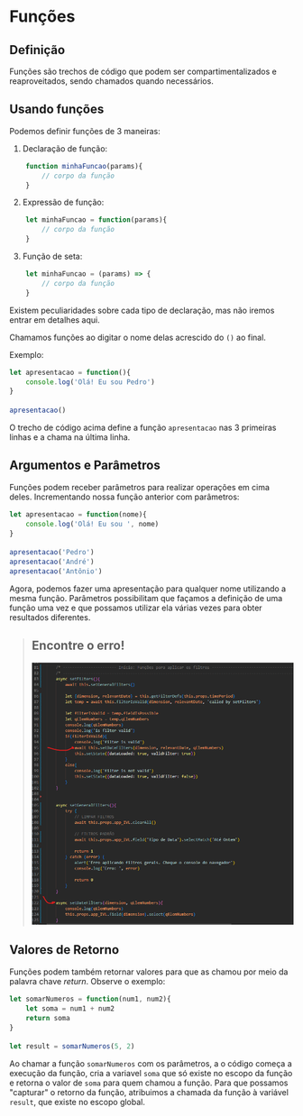 # Funções
## Definição
Funções são trechos de código que podem ser compartimentalizados e reaproveitados, sendo chamados quando necessários.
## Usando funções

Podemos definir funções de 3 maneiras:

1. Declaração de função:

```js
    function minhaFuncao(params){
        // corpo da função
    }
```

2. Expressão de função:

```js
    let minhaFuncao = function(params){
        // corpo da função
    }
```

3. Função de seta:

```js
    let minhaFuncao = (params) => {
        // corpo da função
    }
```

Existem peculiaridades sobre cada tipo de declaração, mas não iremos entrar em detalhes aqui.


Chamamos funções ao digitar o nome delas acrescido do `()` ao final.

Exemplo:

```js
let apresentacao = function(){
    console.log('Olá! Eu sou Pedro')
}

apresentacao()
```
O trecho de código acima define a função `apresentacao` nas 3 primeiras linhas e a chama na última linha.

## Argumentos e Parâmetros
Funções podem receber parâmetros para realizar operações em cima deles. Incrementando nossa função anterior com parâmetros:

```js
let apresentacao = function(nome){
    console.log('Olá! Eu sou ', nome)
}

apresentacao('Pedro')
apresentacao('André')
apresentacao('Antônio')
```

Agora, podemos fazer uma apresentação para qualquer nome utilizando a mesma função. Parâmetros possibilitam que façamos a definição de uma função uma vez e que possamos utilizar ela várias vezes para obter resultados diferentes.


> ## **Encontre o erro!**
>
><img src = './img/Parameters.png' alt = 'Encontre o erro'/>


## Valores de Retorno
Funções podem também retornar valores para que as chamou por meio da palavra chave *return*. Observe o exemplo:

```js
let somarNumeros = function(num1, num2){
    let soma = num1 + num2
    return soma
}

let result = somarNumeros(5, 2)
```

Ao chamar a função `somarNumeros` com os parâmetros, a o código começa a execução da função, cria a variavel `soma` que só existe no escopo da função e retorna o valor de `soma` para quem chamou a função. Para que possamos "capturar" o retorno da função, atribuimos a chamada da função à variável `result`, que existe no escopo global.



